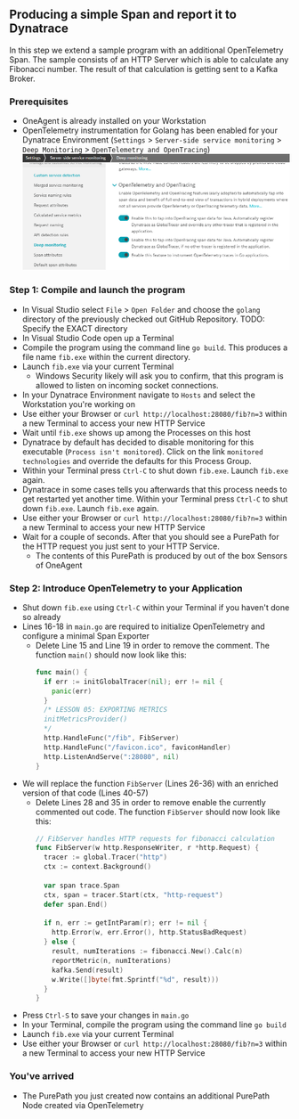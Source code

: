 ## Producing a simple Span and report it to Dynatrace
In this step we extend a sample program with an additional OpenTelemetry Span.
The sample consists of an HTTP Server which is able to calculate any Fibonacci number.
The result of that calculation is getting sent to a Kafka Broker.

### Prerequisites
- OneAgent is already installed on your Workstation
- OpenTelemetry instrumentation for Golang has been enabled for your Dynatrace Environment (`Settings` > `Server-side service monitoring` > `Deep Monitoring` > `OpenTelemetry and OpenTracing`)
  ![Deep Monitoring](../../assets/images/deep_monitoring.png)

### Step 1: Compile and launch the program
- In Visual Studio select `File` > `Open Folder` and choose the `golang` directory of the previously checked out GitHub Repository. TODO: Specify the EXACT directory
- In Visual Studio Code open up a Terminal
- Compile the program using the command line `go build`. This produces a file name `fib.exe` within the current directory.
- Launch `fib.exe` via your current Terminal
  - Windows Security likely will ask you to confirm, that this program is allowed to listen on incoming socket connections.
- In your Dynatrace Environment navigate to `Hosts` and select the Workstation you're working on
- Use either your Browser or `curl http://localhost:28080/fib?n=3` within a new Terminal to access your new HTTP Service
- Wait until `fib.exe` shows up among the Processes on this host
- Dynatrace by default has decided to disable monitoring for this executable (`Process isn't monitored`). Click on the link `monitored technologies` and override the defaults for this Process Group. 
- Within your Terminal press `Ctrl-C` to shut down `fib.exe`. Launch `fib.exe` again. 
- Dynatrace in some cases tells you afterwards that this process needs to get restarted yet another time. Within your Terminal press `Ctrl-C` to shut down `fib.exe`. Launch `fib.exe` again. 
- Use either your Browser or `curl http://localhost:28080/fib?n=3` within a new Terminal to access your new HTTP Service
- Wait for a couple of seconds. After that you should see a PurePath for the HTTP request you just sent to your HTTP Service.
  - The contents of this PurePath is produced by out of the box Sensors of OneAgent

### Step 2: Introduce OpenTelemetry to your Application
- Shut down `fib.exe` using `Ctrl-C` within your Terminal if you haven't done so already
- Lines 16-18 in `main.go` are required to initialize OpenTelemetry and configure a minimal Span Exporter
  - Delete Line 15 and Line 19 in order to remove the comment. The function `main()` should now look like this:  
    ```go
    func main() {
      if err := initGlobalTracer(nil); err != nil {
        panic(err)
      }
      /* LESSON 05: EXPORTING METRICS
      initMetricsProvider()
      */
      http.HandleFunc("/fib", FibServer)
      http.HandleFunc("/favicon.ico", faviconHandler)
      http.ListenAndServe(":28080", nil)
    }
    ```
- We will replace the function `FibServer` (Lines 26-36) with an enriched version of that code (Lines 40-57)
  - Delete Lines 28 and 35 in order to remove enable the currently commented out code. The function `FibServer` should now look like this:
    ```go
    // FibServer handles HTTP requests for fibonacci calculation
    func FibServer(w http.ResponseWriter, r *http.Request) {
      tracer := global.Tracer("http")
      ctx := context.Background()

      var span trace.Span
      ctx, span = tracer.Start(ctx, "http-request")
      defer span.End()

      if n, err := getIntParam(r); err != nil {
        http.Error(w, err.Error(), http.StatusBadRequest)
      } else {
        result, numIterations := fibonacci.New().Calc(n)
        reportMetric(n, numIterations)
        kafka.Send(result)
        w.Write([]byte(fmt.Sprintf("%d", result)))
      }
    }    
    ```
- Press `Ctrl-S` to save your changes in `main.go`
- In your Terminal, compile the program using the command line `go build`
- Launch `fib.exe` via your current Terminal
- Use either your Browser or `curl http://localhost:28080/fib?n=3` within a new Terminal to access your new HTTP Service

### You've arrived
- The PurePath you just created now contains an additional PurePath Node created via OpenTelemetry
